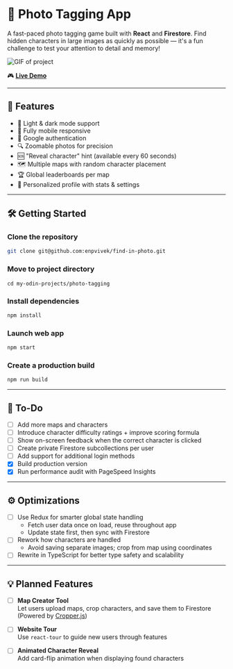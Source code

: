 # 📸 Photo Tagging App

A fast-paced photo tagging game built with **React** and **Firestore**. Find hidden characters in large images as quickly as possible — it's a fun challenge to test your attention to detail and memory!

![GIF of project](website.gif)

🎮 [**Live Demo**](https://enigma69.web.app/)

---

## 🚀 Features

- 🌙 Light & dark mode support  
- 📱 Fully mobile responsive  
- 🔐 Google authentication  
- 🔍 Zoomable photos for precision  
- 🆘 "Reveal character" hint (available every 60 seconds)  
- 🗺️ Multiple maps with random character placement  
- 🏆 Global leaderboards per map  
- 🙋 Personalized profile with stats & settings  

---

## 🛠️ Getting Started

### Clone the repository

```bash
git clone git@github.com:enpvivek/find-in-photo.git
```

### Move to project directory

```
cd my-odin-projects/photo-tagging
```

### Install dependencies

```bash
npm install
```

### Launch web app  

```bash
npm start
```

### Create a production build

```bash
npm run build
```
---

## 📌 To-Do

- [ ] Add more maps and characters  
- [ ] Introduce character difficulty ratings + improve scoring formula  
- [ ] Show on-screen feedback when the correct character is clicked  
- [ ] Create private Firestore subcollections per user  
- [ ] Add support for additional login methods  
- [x] Build production version  
- [x] Run performance audit with PageSpeed Insights  

---

## ⚙️ Optimizations

- [ ] Use Redux for smarter global state handling  
  - Fetch user data once on load, reuse throughout app  
  - Update state first, then sync with Firestore  
- [ ] Rework how characters are handled  
  - Avoid saving separate images; crop from map using coordinates  
- [ ] Rewrite in TypeScript for better type safety and scalability  

---

## 💡 Planned Features

- [ ] **Map Creator Tool**  
  Let users upload maps, crop characters, and save them to Firestore  
  (Powered by [Cropper.js](https://fengyuanchen.github.io/cropperjs/))  

- [ ] **Website Tour**  
  Use `react-tour` to guide new users through features

- [ ] **Animated Character Reveal**  
  Add card-flip animation when displaying found characters  
